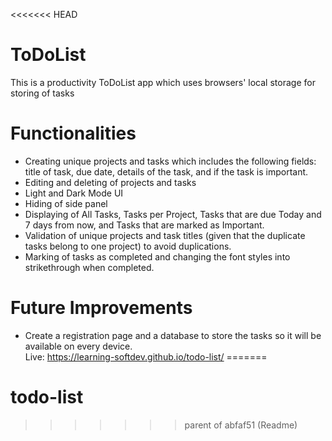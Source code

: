 <<<<<<< HEAD
# ToDoList

This is a productivity ToDoList app which uses browsers' local storage for storing of tasks

# Functionalities

- Creating unique projects and tasks which includes the following fields: title of task, due date, details of the task, and if the task is important.
- Editing and deleting of projects and tasks
- Light and Dark Mode UI
- Hiding of side panel
- Displaying of All Tasks, Tasks per Project, Tasks that are due Today and 7 days from now, and Tasks that are marked as Important.
- Validation of unique projects and task titles (given that the duplicate tasks belong to one project) to avoid duplications.
- Marking of tasks as completed and changing the font styles into strikethrough when completed.

# Future Improvements

- Create a registration page and a database to store the tasks so it will be available on every device.
  <br>
  Live: https://learning-softdev.github.io/todo-list/
=======
# todo-list
>>>>>>> parent of abfaf51 (Readme)
